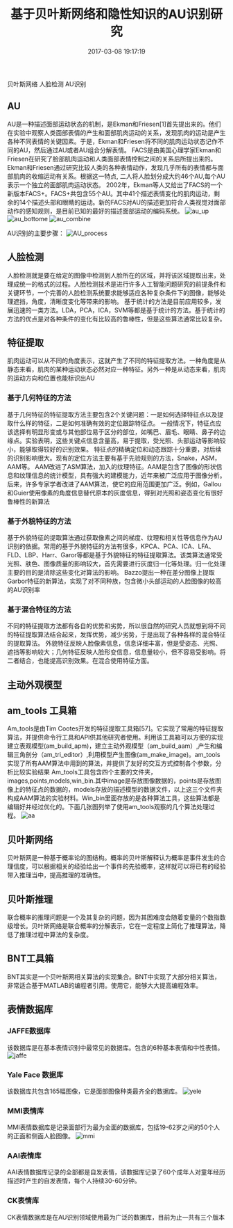 ﻿---
title: 基于贝叶斯网络和隐性知识的AU识别研究
toc: true

tags:
  - 图像处理
date: 2017-03-08 19:17:19
---

贝叶斯网络  人脸检测  AU识别
<!-- more -->

## AU 
AU是一种描述面部运动状态的机制，是Ekman和Friesen[1]首先提出来的。他们在实验中观察人类面部表情的产生和面部肌肉运动的关系，发现肌肉的运动是产生各种不同表情的关键因素。于是，Ekman和Friesen将不同的肌肉运动状态记作不同的AU，然后通过AU或者AU组合分解表情。
FACS是由美国心理学家Ekman和Friesen在研究了脸部肌肉运动和人类面部表情控制之间的关系后所提出来的。Ekman和Friesen通过研究比较人类的各种表情动作，发现几乎所有的表情都与面部肌肉的收缩运动有关系。根据这一特点, 二人将人脸划分成大约46个AU,每个AU表示一个独立的面部肌肉运动状态。
2002年，Ekman等人又给出了FACS的一个新版本FACS+。FACS+共包含55个AU。其中41个描述表情变化的肌肉运动，剩余的14个描述头部和眼睛的运动。新的FACS对AU的描述更加符合人类视觉对面部动作的感知规则，是目前已知的最好的描述面部运动的编码系统。
![au_up](2017-03-08_192703.png)
![au_bottome](2017-03-08_192709.png)
![au_combine](2017-03-08_192713.png)

AU识别的主要步骤：
![AU_process](2017-03-08_192952.png)

## 人脸检测
人脸检测就是要在给定的图像中检测到人脸所在的区域，并将该区域提取出来，处理成统一的格式的过程。人脸检测技术是进行许多人工智能问题研究的前提条件和关键环节，一个完善的人脸检测系统要求能够适应各种复杂条件下的图像，能够处理遮挡，角度，清晰度变化等带来的影响。
基于统计的方法是目前应用较多，发展迅速的一类方法。LDA，PCA，ICA，SVM等都是基于统计的方法。基于统计的方法的优点是对各种条件的变化有比较高的鲁棒性，但是这些算法通常比较复杂。
## 特征提取
肌肉运动可以从不同的角度表示，这就产生了不同的特征提取方法。一种角度是从静态来看，肌肉的某种运动状态必然对应一种特征。另外一种是从动态来看，肌肉的运动方向和位置也能标识出AU
### 基于几何特征的方法
基于几何特征的特征提取方法主要包含2个关键问题：一是如何选择特征点以及提取什么样的特征，二是如何准确有效的定位跟踪特征点。
一般情况下，特征点应该选择有明显形变或与其他部位易于区分的部位，如嘴巴、眉毛、眼睛、鼻子的边缘点。实验表明，这些关键点信息含量高，易于提取，受光照、头部运动等影响较小，能够取得较好的识别效果。
特征点的精确定位和动态跟踪十分重要，对后续的识别影响很大。现有的定位方法主要有基于先验规则的方法，Snake，ASM，AAM等。
AAM改进了ASM算法，加入的纹理特征。AAM是包含了图像的形状信息和纹理信息的统计模型，具有强大的建模能力，近年来被广泛应用于图像分析。
后来，许多专家学者改进了AAM算法，使它的应用范围更加广泛。例如，Gallou和Guier使用像素的角度信息替代原本的灰度信息，得到对光照和姿态变化有很好鲁棒性的新算法

### 基于外貌特征的方法
基于外貌特征的提取算法通过获取像素之间的梯度、纹理和相关性等信息作为AU识别的依据。常用的基于外貌特征的方法有很多，KPCA、PCA、ICA、LFA、FLD、LBP、Harr、Garor等都是基于外貌特征的特征提取算法。该类算法通常受光照、肤色、图像质量的影响较大，首先需要进行灰度归一化等处理。归一化处理主要的目的是消除这些变化对算法的影响。
Bazzo提出一种在差分图像上提取Garbor特征的新算法，实现了对不同种族，包含微小头部运动的人脸图像的较高的AU识别率

### 基于混合特征的方法
不同的特征提取方法都有各自的优势和劣势，所以很自然的研究人员就想到将不同的特征提取算法结合起来，发挥优势，减少劣势，于是出现了各种各样的混合特征的提取算法。
外貌特征反映人脸像素信息，信息详细丰富，但是受姿态、光照、遮挡等影响较大；几何特征反映人脸形变信息，信息量较小，但不容易受影响。将二者结合，也能提高识别效果。在混合使用特征方面。

## 主动外观模型

## am_tools 工具箱
Am_tools是由Tim Cootes开发的特征提取工具箱[57]。它实现了常用的特征提取算法，并提供命令行工具和API供其他研究者使用。利用该工具箱可以方便的实现建立表观模型(am_build_apm)，建立主动外观模型（am_build_aam）,产生和编辑三角剖分（am_tri_editor）,利用模型产生图像(am_make_image)。am_tools实现了所有AAM算法中用到的算法，并提供了友好的交互方式控制各个参数，分析比较实验结果
Am_tools工具包含四个主要的文件夹，images,points,models,win_bin.其中image是存放图像数据的，points是存放图像上的特征点的数据的，models存放的描述模型的数据文件，以上这三个文件夹构成AAM算法的实验材料。Win_bin里面存放的是各种算法工具，这些算法都是编辑好并经过优化的。下面几张图列举了使用am_tools观察的几个算法处理过程。
![aa](2017-03-08_194255.png)

## 贝叶斯网络
贝叶斯网是一种基于概率论的图结构。概率的贝叶斯解释认为概率是事件发生的合理信度，可以根据相关的经验给出一个事件的先验概率，这样就可以将已有的经验带入推理当中，提高推理的准确性。

## 贝叶斯推理
联合概率的推理问题是一个及其复杂的问题，因为其困难度会随着变量的个数指数级增长。贝叶斯网络是联合概率的分解表示，它在一定程度上简化了推理算法，降低了推理过程中算法的复杂度。

## BNT工具箱
BNT其实是一个贝叶斯网相关算法的实现集合。BNT中实现了大部分相关算法，非常适合基于MATLAB的编程者引用。使用它，能够大大提高编程效率。

## 表情数据库

### JAFFE数据库
该数据库是在基本表情识别中最常见的数据库。包含的6种基本表情和中性表情。
![jaffe](2017-03-08_194634.png)
### Yale Face 数据库
该数据库共包含165幅图像，它是面部图像种类最齐全的数据库。
![yele](2017-03-08_194717.png)
### MMI表情库
MMI表情数据库是记录面部行为最为全面的数据库，包括19-62岁之间的50个人的正面和侧面人脸图像。
![mmi](2017-03-08_194800.png)
### AAI表情库
AAI表情数据库记录的全部都是自发表情，该数据库记录了60个成年人对童年经历描述时产生的自发表情，每个人持续30-60分钟。
### CK表情库
CK表情数据库是在AU识别领域使用最为广泛的数据库，目前为止一共有三个版本

